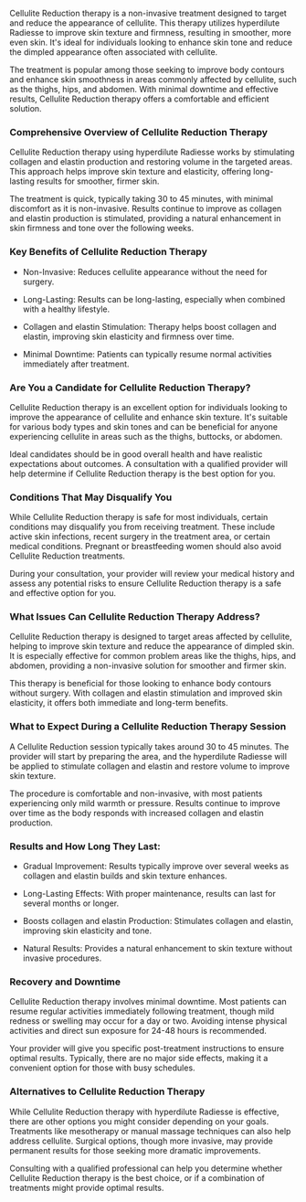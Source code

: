 <p class="services-details-two__text-2">
   Cellulite Reduction therapy is a non-invasive treatment designed to target and reduce the appearance of cellulite. This therapy utilizes hyperdilute Radiesse to improve skin texture and firmness, resulting in smoother, more even skin. It's ideal for individuals looking to enhance skin tone and reduce the dimpled appearance often associated with cellulite.
</p>
<p class="services-details-two__text-2">
   The treatment is popular among those seeking to improve body contours and enhance skin smoothness in areas commonly affected by cellulite, such as the thighs, hips, and abdomen. With minimal downtime and effective results, Cellulite Reduction therapy offers a comfortable and efficient solution.
</p>

<h3 class="services-details-two__title-2">
   Comprehensive Overview of Cellulite Reduction Therapy
</h3>
<p class="services-details-two__text-2">
   Cellulite Reduction therapy using hyperdilute Radiesse works by stimulating collagen and elastin production and restoring volume in the targeted areas. This approach helps improve skin texture and elasticity, offering long-lasting results for smoother, firmer skin.
</p>
<p class="services-details-two__text-2">
   The treatment is quick, typically taking 30 to 45 minutes, with minimal discomfort as it is non-invasive. Results continue to improve as collagen and elastin production is stimulated, providing a natural enhancement in skin firmness and tone over the following weeks.
</p>

<h3 class="services-details-two__title-2">
   Key Benefits of Cellulite Reduction Therapy
</h3>
<ul class="services-details-two__points list-unstyled list-service">
   <li>
       <div class="icon">
           <span class="fa fa-check"></span>
       </div>
       <div class="text">
           <p>Non-Invasive: Reduces cellulite appearance without the need for surgery.</p>
       </div>
   </li>
   <li>
       <div class="icon">
           <span class="fa fa-check"></span>
       </div>
       <div class="text">
           <p>Long-Lasting: Results can be long-lasting, especially when combined with a healthy lifestyle.</p>
       </div>
   </li>
   <li>
       <div class="icon">
           <span class="fa fa-check"></span>
       </div>
       <div class="text">
           <p>Collagen and elastin Stimulation: Therapy helps boost collagen and elastin, improving skin elasticity and firmness over time.</p>
       </div>
   </li>
   <li>
       <div class="icon">
           <span class="fa fa-check"></span>
       </div>
       <div class="text">
           <p>Minimal Downtime: Patients can typically resume normal activities immediately after treatment.</p>
       </div>
   </li>
</ul>

<h3 class="services-details-two__title-2">
   Are You a Candidate for Cellulite Reduction Therapy?
</h3>
<p class="services-details-two__text-2">
   Cellulite Reduction therapy is an excellent option for individuals looking to improve the appearance of cellulite and enhance skin texture. It's suitable for various body types and skin tones and can be beneficial for anyone experiencing cellulite in areas such as the thighs, buttocks, or abdomen.
</p>
<p class="services-details-two__text-2">
   Ideal candidates should be in good overall health and have realistic expectations about outcomes. A consultation with a qualified provider will help determine if Cellulite Reduction therapy is the best option for you.
</p>

<h3 class="services-details-two__title-2">
   Conditions That May Disqualify You
</h3>
<p class="services-details-two__text-2">
   While Cellulite Reduction therapy is safe for most individuals, certain conditions may disqualify you from receiving treatment. These include active skin infections, recent surgery in the treatment area, or certain medical conditions. Pregnant or breastfeeding women should also avoid Cellulite Reduction treatments.
</p>
<p class="services-details-two__text-2">
   During your consultation, your provider will review your medical history and assess any potential risks to ensure Cellulite Reduction therapy is a safe and effective option for you.
</p>

<h3 class="services-details-two__title-2">
   What Issues Can Cellulite Reduction Therapy Address?
</h3>
<p class="services-details-two__text-2">
   Cellulite Reduction therapy is designed to target areas affected by cellulite, helping to improve skin texture and reduce the appearance of dimpled skin. It is especially effective for common problem areas like the thighs, hips, and abdomen, providing a non-invasive solution for smoother and firmer skin.
</p>
<p class="services-details-two__text-2">
   This therapy is beneficial for those looking to enhance body contours without surgery. With collagen and elastin stimulation and improved skin elasticity, it offers both immediate and long-term benefits.
</p>

<h3 class="services-details-two__title-2">
   What to Expect During a Cellulite Reduction Therapy Session
</h3>
<p class="services-details-two__text-2">
   A Cellulite Reduction session typically takes around 30 to 45 minutes. The provider will start by preparing the area, and the hyperdilute Radiesse will be applied to stimulate collagen and elastin and restore volume to improve skin texture.
</p>
<p class="services-details-two__text-2">
   The procedure is comfortable and non-invasive, with most patients experiencing only mild warmth or pressure. Results continue to improve over time as the body responds with increased collagen and elastin production.
</p>

<h3 class="services-details-two__title-2">
   Results and How Long They Last:
</h3>
<ul class="services-details-two__points list-unstyled list-service">
   <li>
       <div class="icon">
           <span class="fa fa-check"></span>
       </div>
       <div class="text">
           <p>Gradual Improvement: Results typically improve over several weeks as collagen and elastin builds and skin texture enhances.</p>
       </div>
   </li>
   <li>
       <div class="icon">
           <span class="fa fa-check"></span>
       </div>
       <div class="text">
           <p>Long-Lasting Effects: With proper maintenance, results can last for several months or longer.</p>
       </div>
   </li>
   <li>
       <div class="icon">
           <span class="fa fa-check"></span>
       </div>
       <div class="text">
           <p>Boosts collagen and elastin Production: Stimulates collagen and elastin, improving skin elasticity and tone.</p>
       </div>
   </li>
   <li>
       <div class="icon">
           <span class="fa fa-check"></span>
       </div>
       <div class="text">
           <p>Natural Results: Provides a natural enhancement to skin texture without invasive procedures.</p>
       </div>
   </li>
</ul>

<h3 class="services-details-two__title-2">
   Recovery and Downtime
</h3>
<p class="services-details-two__text-2">
   Cellulite Reduction therapy involves minimal downtime. Most patients can resume regular activities immediately following treatment, though mild redness or swelling may occur for a day or two. Avoiding intense physical activities and direct sun exposure for 24-48 hours is recommended.
</p>
<p class="services-details-two__text-2">
   Your provider will give you specific post-treatment instructions to ensure optimal results. Typically, there are no major side effects, making it a convenient option for those with busy schedules.
</p>

<h3 class="services-details-two__title-2">
   Alternatives to Cellulite Reduction Therapy
</h3>
<p class="services-details-two__text-2">
   While Cellulite Reduction therapy with hyperdilute Radiesse is effective, there are other options you might consider depending on your goals. Treatments like mesotherapy or manual massage techniques can also help address cellulite. Surgical options, though more invasive, may provide permanent results for those seeking more dramatic improvements.
</p>
<p class="services-details-two__text-2">
   Consulting with a qualified professional can help you determine whether Cellulite Reduction therapy is the best choice, or if a combination of treatments might provide optimal results.
</p>
